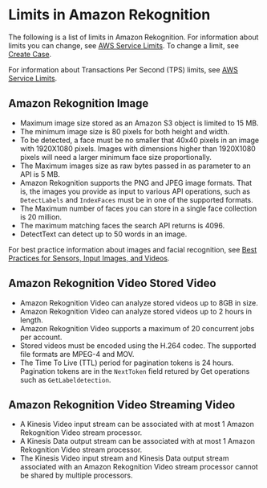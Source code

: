 # Limits in Amazon Rekognition<a name="limits"></a>

The following is a list of limits in Amazon Rekognition\. For information about limits you can change, see [AWS Service Limits](https://docs.aws.amazon.com/general/latest/gr/aws_service_limits.html#limits_rekognition)\. To change a limit, see [Create Case](https://console.aws.amazon.com/support/v1#/case/create?issueType=service-limit-increase)\.

For information about Transactions Per Second \(TPS\) limits, see [AWS Service Limits](https://docs.aws.amazon.com/general/latest/gr/aws_service_limits.html#limits_rekognition)\.

## Amazon Rekognition Image<a name="limits-image"></a>
+ Maximum image size stored as an Amazon S3 object is limited to 15 MB\. 
+ The minimum image size is 80 pixels for both height and width\.
+ To be detected, a face must be no smaller that 40x40 pixels in an image with 1920X1080 pixels\. Images with dimensions higher than 1920X1080 pixels will need a larger minimum face size proportionally\. 
+ The Maximum images size as raw bytes passed in as parameter to an API is 5 MB\.
+ Amazon Rekognition supports the PNG and JPEG image formats\. That is, the images you provide as input to various API operations, such as `DetectLabels` and `IndexFaces` must be in one of the supported formats\.
+ The Maximum number of faces you can store in a single face collection is 20 million\.
+ The maximum matching faces the search API returns is 4096\.
+ DetectText can detect up to 50 words in an image\.

For best practice information about images and facial recognition, see [Best Practices for Sensors, Input Images, and Videos](best-practices.md)\.

## Amazon Rekognition Video Stored Video<a name="limits-vstored-video"></a>
+ Amazon Rekognition Video can analyze stored videos up to 8GB in size\.
+ Amazon Rekognition Video can analyze stored videos up to 2 hours in length\.
+ Amazon Rekognition Video supports a maximum of 20 concurrent jobs per account\.
+ Stored videos must be encoded using the H\.264 codec\. The supported file formats are MPEG\-4 and MOV\.
+ The Time To Live \(TTL\) period for pagination tokens is 24 hours\. Pagination tokens are in the `NextToken` field retured by Get operations such as `GetLabeldetection`\.

## Amazon Rekognition Video Streaming Video<a name="limits-streaming-video"></a>
+ A Kinesis Video input stream can be associated with at most 1 Amazon Rekognition Video stream processor\.
+ A Kinesis Data output stream can be associated with at most 1 Amazon Rekognition Video stream processor\. 
+ The Kinesis Video input stream and Kinesis Data output stream associated with an Amazon Rekognition Video stream processor cannot be shared by multiple processors\.
